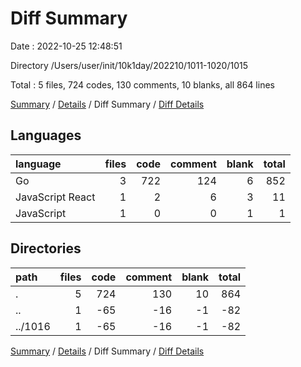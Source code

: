 # Diff Summary

Date : 2022-10-25 12:48:51

Directory /Users/user/init/10k1day/202210/1011-1020/1015

Total : 5 files,  724 codes, 130 comments, 10 blanks, all 864 lines

[Summary](results.md) / [Details](details.md) / Diff Summary / [Diff Details](diff-details.md)

## Languages
| language | files | code | comment | blank | total |
| :--- | ---: | ---: | ---: | ---: | ---: |
| Go | 3 | 722 | 124 | 6 | 852 |
| JavaScript React | 1 | 2 | 6 | 3 | 11 |
| JavaScript | 1 | 0 | 0 | 1 | 1 |

## Directories
| path | files | code | comment | blank | total |
| :--- | ---: | ---: | ---: | ---: | ---: |
| . | 5 | 724 | 130 | 10 | 864 |
| .. | 1 | -65 | -16 | -1 | -82 |
| ../1016 | 1 | -65 | -16 | -1 | -82 |

[Summary](results.md) / [Details](details.md) / Diff Summary / [Diff Details](diff-details.md)